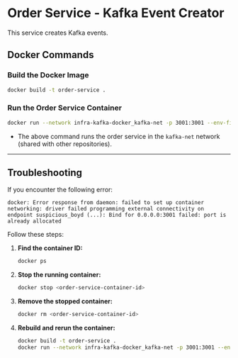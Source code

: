 # Order Service - Kafka Event Creator

This service creates Kafka events.

## Docker Commands

### Build the Docker Image

```bash
docker build -t order-service .
```

### Run the Order Service Container

```bash
docker run --network infra-kafka-docker_kafka-net -p 3001:3001 --env-file .env order-service
```

- The above command runs the order service in the `kafka-net` network (shared with other repositories).

---

## Troubleshooting

If you encounter the following error:

```
docker: Error response from daemon: failed to set up container networking: driver failed programming external connectivity on endpoint suspicious_boyd (...): Bind for 0.0.0.0:3001 failed: port is already allocated
```

Follow these steps:

1. **Find the container ID:**
    ```bash
    docker ps
    ```

2. **Stop the running container:**
    ```bash
    docker stop <order-service-container-id>
    ```

3. **Remove the stopped container:**
    ```bash
    docker rm <order-service-container-id>
    ```

4. **Rebuild and rerun the container:**
    ```bash
    docker build -t order-service .
    docker run --network infra-kafka-docker_kafka-net -p 3001:3001 --env-file .env order-service
    ```